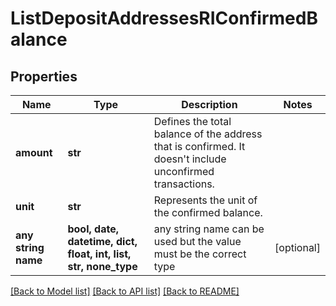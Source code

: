 # ListDepositAddressesRIConfirmedBalance


## Properties
Name | Type | Description | Notes
------------ | ------------- | ------------- | -------------
**amount** | **str** | Defines the total balance of the address that is confirmed. It doesn&#39;t include unconfirmed transactions. | 
**unit** | **str** | Represents the unit of the confirmed balance. | 
**any string name** | **bool, date, datetime, dict, float, int, list, str, none_type** | any string name can be used but the value must be the correct type | [optional]

[[Back to Model list]](../README.md#documentation-for-models) [[Back to API list]](../README.md#documentation-for-api-endpoints) [[Back to README]](../README.md)


